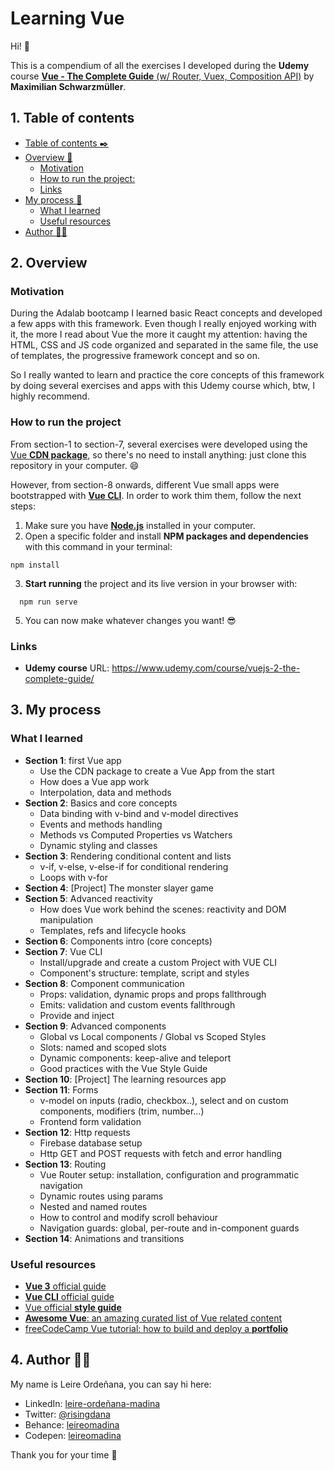 # Learning Vue

Hi! 👋

This is a compendium of all the exercises I developed during the **Udemy** course [**Vue - The Complete Guide** (w/ Router, Vuex, Composition API)](https://www.udemy.com/course/vuejs-2-the-complete-guide/) by **Maximilian Schwarzmüller**.

## 1. Table of contents

  - [Table of contents ✒️](#table-of-contents)
  - [Overview 🎯](#overview)
    - [Motivation](#motivation)
    - [How to run the project:](#how-to-run-the-project)
    - [Links](#links)
  - [My process 🧩](#my-process)
    <!-- - [Built with](#built-with) -->
    - [What I learned](#what-i-learned)
    <!-- - [Screenshots](#screenshots) -->
    - [Useful resources](#useful-resources)
  - [Author 🙋🏻](#author)


## 2. Overview

### Motivation

During the Adalab bootcamp I learned basic React concepts and developed a few apps with this framework. Even though I really enjoyed working with it, the more I read about Vue the more it caught my attention: having the HTML, CSS and JS code organized and separated in the same file, the use of templates, the progressive framework concept and so on.

So I really wanted to learn and practice the core concepts of this framework by doing several exercises and apps with this Udemy course which, btw, I highly recommend.

### How to run the project

From section-1 to section-7, several exercises were developed using the [Vue **CDN package**](https://v3.vuejs.org/guide/installation.html#cdn), so there's no need to install anything: just clone this repository in your computer. 😄

However, from section-8 onwards, different Vue small apps were bootstrapped with [**Vue CLI**](https://cli.vuejs.org/). In order to work thim them, follow the next steps:

1. Make sure you have [**Node.js**](https://nodejs.org/es/) installed in your computer.
2. Open a specific folder and install **NPM packages and dependencies** with this  command in your terminal: 
  ```
  npm install
  ```
3. **Start running** the project and its live version in your browser with:
```
  npm run serve
  ```
5. You can now make whatever changes you want! 😎

### Links

- **Udemy course** URL: https://www.udemy.com/course/vuejs-2-the-complete-guide/


## 3. My process

### What I learned

- **Section 1**: first Vue app
  - Use the CDN package to create a Vue App from the start
  - How does a Vue app work
  - Interpolation, data and methods
- **Section 2**: Basics and core concepts
  - Data binding with v-bind and v-model directives
  - Events and methods handling
  - Methods vs Computed Properties vs Watchers
  - Dynamic styling and classes
- **Section 3**: Rendering conditional content and lists
  - v-if, v-else, v-else-if for conditional rendering
  - Loops with v-for
- **Section 4**: [Project] The monster slayer game
- **Section 5**: Advanced reactivity
  - How does Vue work behind the scenes: reactivity and DOM manipulation
  - Templates, refs and lifecycle hooks
- **Section 6**: Components intro (core concepts)
- **Section 7**: Vue CLI
  - Install/upgrade and create a custom Project with VUE CLI
  - Component's structure: template, script and styles
- **Section 8**: Component communication
  - Props: validation, dynamic props and props fallthrough
  - Emits: validation and custom events fallthrough
  - Provide and inject
- **Section 9**: Advanced components
  - Global vs Local components / Global vs Scoped Styles
  - Slots: named and scoped slots
  - Dynamic components: keep-alive and teleport
  - Good practices with the Vue Style Guide
- **Section 10**: [Project] The learning resources app
- **Section 11**: Forms
  - v-model on inputs (radio, checkbox..), select and on custom components, modifiers (trim, number...)
  - Frontend form validation
- **Section 12**: Http requests
  - Firebase database setup
  - Http GET and POST requests with fetch and error handling
- **Section 13**: Routing
  - Vue Router setup: installation, configuration and programmatic navigation
  - Dynamic routes using params
  - Nested and named routes
  - How to control and modify scroll behaviour
  - Navigation guards: global, per-route and in-component guards
- **Section 14**: Animations and transitions

### Useful resources

- [**Vue 3** official guide](https://v3.vuejs.org/guide/introduction.html)
- [**Vue CLI** official guide](https://cli.vuejs.org/)
- [Vue official **style guide**](https://v3.vuejs.org/style-guide/#rule-categories)
- [**Awesome Vue**: an amazing curated list of Vue related content](https://github.com/vuejs/awesome-vue)
- [freeCodeCamp Vue tutorial: how to build and deploy a **portfolio**](https://www.freecodecamp.org/news/build-a-portfolio-with-vuejs/)

## 4. Author 🙋🏻

My name is Leire Ordeñana, you can say hi here:
- LinkedIn: [leire-ordeñana-madina](https://www.linkedin.com/in/leire-orde%C3%B1ana-madina/)
- Twitter: [@risingdana](https://twitter.com/risingdana)
- Behance: [leireomadina](https://www.behance.net/leireomadina)
- Codepen: [leireomadina](https://codepen.io/leireomadina)

Thank you for your time 🤘
